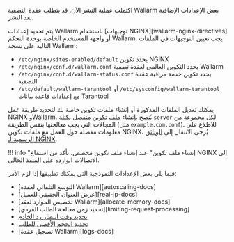 اكتملت عملية النشر الآن. قد يتطلب عقدة التصفية Wallarm بعض الإعدادات الإضافية بعد النشر.

يتم تحديد إعدادات Wallarm باستخدام [توجيهات NGINX][wallarm-nginx-directives] أو واجهة المستخدم الخاصة بوحدة التحكم Wallarm. يجب تعيين التوجيهات في الملفات التالية على نسخة Wallarm:

* `/etc/nginx/sites-enabled/default` يحدد تكوين NGINX
* `/etc/nginx/conf.d/wallarm.conf` يحدد التكوين العالمي لعقدة تصفية Wallarm
* `/etc/nginx/conf.d/wallarm-status.conf` يحدد تكوين خدمة مراقبة عقدة التصفية
* `/etc/default/wallarm-tarantool` أو `/etc/sysconfig/wallarm-tarantool` مع إعدادات قاعدة بيانات Tarantool

يمكنك تعديل الملفات المذكورة أو إنشاء ملفات تكوين خاصة بك لتحديد طريقة عمل NGINX وWallarm. يُنصح بإنشاء ملف تكوين منفصل بكتلة `server` لكل مجموعة من المجالات التي يجب معالجتها بنفس الطريقة (مثل `example.com.conf`). للاطلاع على معلومات مفصلة حول العمل مع ملفات تكوين NGINX، يُرجى الانتقال إلى [الوثائق الرسمية لـ NGINX](https://nginx.org/en/docs/beginners_guide.html).

!!! info "إنشاء ملف تكوين"
    عند إنشاء ملف تكوين مخصص، تأكد من استماع NGINX إلى الاتصالات الواردة على المنفذ الخالي.

فيما يلي بعض الإعدادات النموذجية التي يمكنك تطبيقها إذا لزم الأمر:

* [التوسع التلقائي لعقدة Wallarm][autoscaling-docs]
* [عرض العنوان الحقيقي للعميل][real-ip-docs]
* [تخصيص الموارد لعقد Wallarm][allocate-memory-docs]
* [تحديد زمن معالجة الطلب الفردي][limiting-request-processing]
* [تحديد وقت انتظار رد الخادم](https://nginx.org/en/docs/http/ngx_http_proxy_module.html#proxy_read_timeout)
* [تحديد الحجم الأقصى للطلب](https://nginx.org/en/docs/http/ngx_http_core_module.html#client_max_body_size)
* [تسجيل عقدة Wallarm][logs-docs]